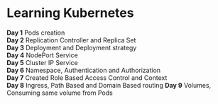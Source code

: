 # Learning Kubernetes
**Day 1** Pods creation
<br>
**Day 2** Replication Controller and Replica Set
<br>
**Day 3** Deployment and Deployment strategy
<br>
**Day 4** NodePort Service
<br>
**Day 5** Cluster IP Service
<br>
**Day 6** Namespace, Authentication and Authorization
<br>
**Day 7** Created Role Based Access Control and Context
<br>
**Day 8** Ingress, Path Based and Domain Based routing
**Day 9** Volumes, Consuming same volume from Pods
